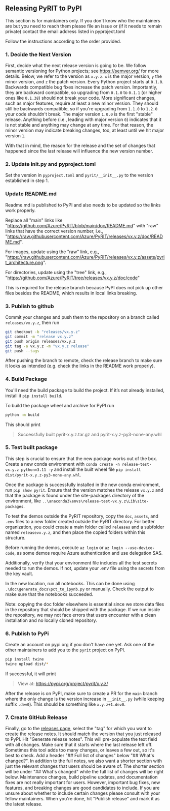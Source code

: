 ## Releasing PyRIT to PyPI

This section is for maintainers only.
If you don't know who the maintainers are but you need to reach them
please file an issue or (if it needs to remain private) contact the
email address listed in pyproject.toml

Follow the instructions according to the order provided.

### 1. Decide the Next Version

First, decide what the next release version is going to be.
We follow semantic versioning for Python projects; see
https://semver.org/ for more details.
Below, we refer to the version as `x.y.z`.
`x` is the major version, `y` the minor version, and `z` the patch version.
Every Python project starts at `0.1.0`.
Backwards compatible bug fixes increase the patch version.
Importantly, they are backward compatible, so upgrading from `0.1.0` to
`0.1.1` (or higher ones like `0.1.38`) should not break your code.
More significant changes, such as major features, require at least a new
minor version.
They should still be backwards compatible, so if you're upgrading from
`1.1.0` to `1.2.0` your code shouldn't break.
The major version `1.0.0` is the first "stable" release.
Anything before (i.e., leading with major version `0`) indicates that it is
not stable and anything may change at any time.
For that reason, the minor version may indicate breaking changes, too,
at least until we hit major version `1`.

With that in mind, the reason for the release and the set of changes
that happened since the last release will influence the new version number.

### 2. Update __init__.py and pyproject.toml

Set the version in `pyproject.toml` and `pyrit/__init__.py` to the version established in step 1.

### Update README.md

Readme.md is published to PyPI and also needs to be updated so the
links work properly.

Replace all "main" links like
"https://github.com/Azure/PyRIT/blob/main/doc/README.md" with "raw" links that have
the correct version number, i.e.,
"https://raw.githubusercontent.com/Azure/PyRIT/releases/vx.y.z/doc/README.md".

For images, update using the "raw" link, e.g.,
"https://raw.githubusercontent.com/Azure/PyRIT/releases/vx.y.z/assets/pyrit_architecture.png".

For directories, update using the "tree" link, e.g.,
"https://github.com/Azure/PyRIT/tree/releases/vx.y.z/doc/code"

This is required for the release branch because PyPI does not pick up
other files besides the README, which results in local links breaking.

### 3. Publish to github

Commit your changes and push them to the repository on a branch called
`releases/vx.y.z`, then run

```bash
git checkout -b "releases/vx.y.z"
git commit -m "release vx.y.z"
git push origin releases/vx.y.z
git tag -a vx.y.z -m "vx.y.z release"
git push --tags
```

After pushing the branch to remote, check the release branch to make sure it looks as intended (e.g. check the links in the README work properly).

### 4. Build Package

You'll need the build package to build the project. If it’s not already installed, install it `pip install build`.

To build the package wheel and archive for PyPI run

```bash
python -m build
```

This should print

> Successfully built pyrit-x.y.z.tar.gz and pyrit-x.y.z-py3-none-any.whl

### 5. Test built package

This step is crucial to ensure that the new package works out of the box.
Create a new conda environment with `conda create -n release-test-vx.y.z python=3.11 -y`
and install the built wheel file `pip install dist/pyrit-x.y.z-py3-none-any.whl`.

Once the package is successfully installed in the new conda environment, run `pip show pyrit`. Ensure that the version matches the release `vx.y.z` and that the package is found under the site-packages directory of the environment, like `..\anaconda3\envs\release-test-vx.y.z\Lib\site-packages`.

To test the demos outside the PyRIT repository, copy the `doc`, `assets`, and `.env` files to a new folder created outside the PyRIT directory. For better organization, you could create a main folder called `releases` and a subfolder named `releasevx.y.z`, and then place the copied folders within this structure.

Before running the demos, execute `az login` or `az login --use-device-code`, as some demos require Azure authentication and use delegation SAS.

Additionally, verify that your environment file includes all the test secrets needed to run the demos. If not, update your .env file using the secrets from the key vault.

In the new location, run all notebooks.
This can be done using `.\doc\generate_docs\pct_to_ipynb.py` or manually.
Check the output to make sure that the notebooks succeeded.

Note: copying the doc folder elsewhere is essential since we store data files
in the repository that should be shipped with the package.
If we run inside the repository, we may not face errors that users encounter
with a clean installation and no locally cloned repository.

### 6. Publish to PyPi

Create an account on pypi.org if you don't have one yet.
Ask one of the other maintainers to add you to the `pyrit` project on PyPI.

```bash
pip install twine
twine upload dist/*
```

If successful, it will print

> View at:
  https://pypi.org/project/pyrit/x.y.z/

After the release is on PyPI, make sure to create a PR for the `main` branch
where the only change is the version increase in `__init__.py` (while keeping
suffix `.dev0`).
This should be something like `x.y.z+1.dev0`.

### 7. Create GitHub Release

Finally, go to the [releases page](https://github.com/Azure/PyRIT/releases), select the "tag"
for which you want to create the release notes. It should match the version that you just released
to PyPI. Hit "Generate release notes". This will pre-populate the text field with all changes.
Make sure that it starts where the last release left off.
Sometimes this tool adds too many changes, or leaves a few out, so it's best to check.
Add a header "## Full list of changes" below "## What's changed?".
In addition to the full notes, we also want a shorter section with just the relevant
changes that users should be aware of. The shorter section will be under "## What's changed"
while the full list of changes will be right below.
Maintenance changes, build pipeline updates, and documentation fixes are not really important for users.
However, important bug fixes, new features, and breaking changes are good candidates to include.
If you are unsure about whether to include certain changes please consult with your fellow
maintainers.
When you're done, hit "Publish release" and mark it as the latest release.
